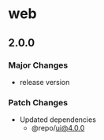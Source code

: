 # web

## 2.0.0

### Major Changes

- release version

### Patch Changes

- Updated dependencies
  - @repo/ui@4.0.0
